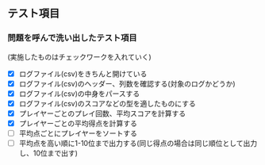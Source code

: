 ## テスト項目

### 問題を呼んで洗い出したテスト項目
(実施したものはチェックワークを入れていく)
-[x] ログファイル(csv)をきちんと開けている
-[x] ログファイル(csv)のヘッダー、列数を確認する(対象のログかどうか)
-[x] ログファイル(csv)の中身をパースする
-[x] ログファイル(csv)のスコアなどの型を適したものにする
-[x] プレイヤーごとのプレイ回数、平均スコアを計算する
-[x] プレイヤーごとの平均得点を計算する
-[ ] 平均点ごとにプレイヤーをソートする
-[ ] 平均点を高い順に1-10位まで出力する(同じ得点の場合は同じ順位として出力し、10位まで出す)